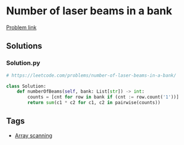 # Number of laser beams in a bank

[Problem link](https://leetcode.com/problems/number-of-laser-beams-in-a-bank/)

## Solutions


### Solution.py
```py
# https://leetcode.com/problems/number-of-laser-beams-in-a-bank/

class Solution:
    def numberOfBeams(self, bank: List[str]) -> int:
        counts = [cnt for row in bank if (cnt := row.count('1'))]
        return sum(c1 * c2 for c1, c2 in pairwise(counts))
```
## Tags

* [Array scanning](/Collections/array-scanning.md#array-scanning)
